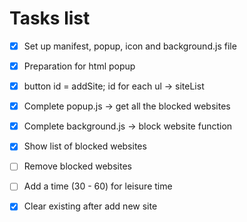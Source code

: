 # Tasks list
- [x] Set up manifest, popup, icon and background.js file 
- [x] Preparation for html popup
- [x] button id = addSite; id for each ul -> siteList 
- [x] Complete popup.js -> get all the blocked websites 
- [x] Complete background.js -> block website function 
- [x] Show list of blocked websites 
- [ ] Remove blocked websites 
- [ ] Add a time (30 - 60) for leisure time 
- [x] Clear existing after add new site 


